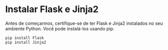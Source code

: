 # Instalar Flask e Jinja2

Antes de começarmos, certifique-se de ter Flask e Jinja2 instalados no seu ambiente Python. Você pode instalá-los usando pip:

```
pip install Flask
pip install Jinja2
```
